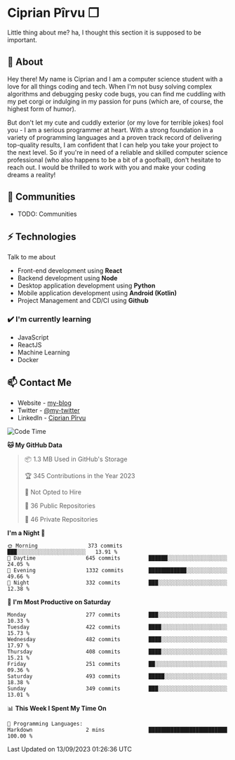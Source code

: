 # Ciprian Pîrvu ❐

Little thing about me? ha, I thought this section it is supposed to be important.

## 🧐 About

Hey there! My name is Ciprian and I am a computer science student with a love for all things coding and tech. When I'm not busy solving complex algorithms and debugging pesky code bugs, you can find me cuddling with my pet corgi or indulging in my passion for puns (which are, of course, the highest form of humor).

But don't let my cute and cuddly exterior (or my love for terrible jokes) fool you - I am a serious programmer at heart. With a strong foundation in a variety of programming languages and a proven track record of delivering top-quality results, I am confident that I can help you take your project to the next level. So if you're in need of a reliable and skilled computer science professional (who also happens to be a bit of a goofball), don't hesitate to reach out. I would be thrilled to work with you and make your coding dreams a reality!

## 👯 Communities

-   TODO: Communities

## ⚡ Technologies

Talk to me about

-   Front-end development using **React**
-   Backend development using **Node**
-   Desktop application development using **Python**
-   Mobile application development using **Android (Kotlin)**
-   Project Management and CD/CI using **Github**

### ✔️ I'm currently learning

-   JavaScript
-   ReactJS
-   Machine Learning
-   Docker

## 📫 Contact Me

-   Website - [my-blog]()
-   Twitter - [@my-twitter]()
-   LinkedIn - [Ciprian Pîrvu](https://www.linkedin.com/in/p%C3%AErvu-ciprian-cristian-4415991b1/)

<!--START_SECTION:waka-->
![Code Time](http://img.shields.io/badge/Code%20Time-1%2C787%20hrs%2036%20mins-blue)

**🐱 My GitHub Data** 

> 📦 1.3 MB Used in GitHub's Storage 
 > 
> 🏆 345 Contributions in the Year 2023
 > 
> 🚫 Not Opted to Hire
 > 
> 📜 36 Public Repositories 
 > 
> 🔑 46 Private Repositories 
 > 
**I'm a Night 🦉** 

```text
🌞 Morning                373 commits         ███░░░░░░░░░░░░░░░░░░░░░░   13.91 % 
🌆 Daytime                645 commits         ██████░░░░░░░░░░░░░░░░░░░   24.05 % 
🌃 Evening                1332 commits        ████████████░░░░░░░░░░░░░   49.66 % 
🌙 Night                  332 commits         ███░░░░░░░░░░░░░░░░░░░░░░   12.38 % 
```
📅 **I'm Most Productive on Saturday** 

```text
Monday                   277 commits         ███░░░░░░░░░░░░░░░░░░░░░░   10.33 % 
Tuesday                  422 commits         ████░░░░░░░░░░░░░░░░░░░░░   15.73 % 
Wednesday                482 commits         ████░░░░░░░░░░░░░░░░░░░░░   17.97 % 
Thursday                 408 commits         ████░░░░░░░░░░░░░░░░░░░░░   15.21 % 
Friday                   251 commits         ██░░░░░░░░░░░░░░░░░░░░░░░   09.36 % 
Saturday                 493 commits         █████░░░░░░░░░░░░░░░░░░░░   18.38 % 
Sunday                   349 commits         ███░░░░░░░░░░░░░░░░░░░░░░   13.01 % 
```


📊 **This Week I Spent My Time On** 

```text
💬 Programming Languages: 
Markdown                 2 mins              █████████████████████████   100.00 % 
```


 Last Updated on 13/09/2023 01:26:36 UTC
<!--END_SECTION:waka-->

